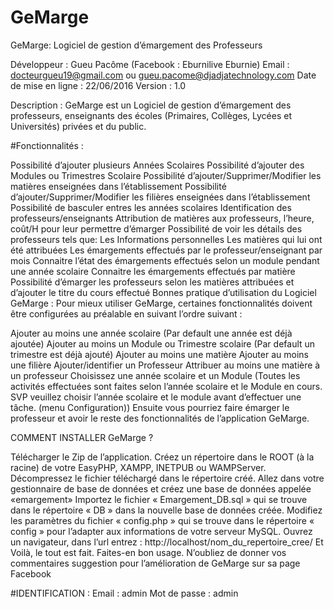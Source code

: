 # GeMarge
GeMarge: Logiciel de gestion d’émargement des Professeurs


Développeur : Gueu Pacôme (Facebook : Eburnilive Eburnie)
Email : docteurgueu19@gmail.com ou gueu.pacome@djadjatechnology.com 
Date de mise en ligne : 22/06/2016
Version : 1.0

Description :
GeMarge est un Logiciel de gestion d’émargement des professeurs, enseignants des écoles (Primaires, Collèges, Lycées et Universités) privées et du public.

#Fonctionnalités :

Possibilité d’ajouter plusieurs Années Scolaires
Possibilité d’ajouter des Modules ou Trimestres Scolaire
Possibilité d’ajouter/Supprimer/Modifier les matières enseignées dans l’établissement
Possibilité d’ajouter/Supprimer/Modifier les filières enseignées dans l’établissement
Possibilité de basculer entres les années scolaires
Identification des professeurs/enseignants
Attribution de matières aux professeurs, l’heure, coût/H pour leur permettre d’émarger
Possibilité de voir les détails des professeurs tels que:
Les Informations personnelles
Les matières qui lui ont été attribuées
Les émargements effectués par le professeur/enseignant par mois
Connaitre l’état des émargements effectués selon un module pendant une année scolaire
Connaitre les émargements effectués par matière
Possibilité d’émarger les professeurs selon les matières attribuées et d’ajouter le titre du cours effectué
Bonnes pratique d’utilisation du Logiciel GeMarge :
Pour mieux utiliser GeMarge, certaines fonctionnalités doivent être configurées au préalable en suivant l’ordre suivant :

Ajouter au moins une année scolaire (Par default une année est déjà ajoutée)
Ajouter au moins un Module ou Trimestre scolaire (Par default un trimestre est déjà ajouté)
Ajouter au moins une matière
Ajouter au moins une filière
Ajouter/identifier un Professeur
Attribuer au moins une matière à un professeur
Choisissez une année  scolaire et un Module (Toutes les activités effectuées sont faites selon l’année scolaire et le Module en cours. SVP veuillez choisir l’année scolaire et le module avant d’effectuer une tâche. (menu Configuration))
Ensuite vous pourriez faire émarger le professeur et avoir le reste des fonctionnalités de l’application GeMarge.

COMMENT INSTALLER GeMarge ?

 

Télécharger le Zip de l’application.
Créez un répertoire dans le ROOT (à la racine) de votre EasyPHP, XAMPP, INETPUB ou WAMPServer.
Décompressez le fichier téléchargé dans le répertoire créé.
Allez dans votre gestionnaire de base de données et créez une base de données appelée «emargement»
Importez le fichier « Emargement_DB.sql » qui se trouve dans le répertoire « DB » dans la nouvelle base de données créée.
Modifiez les paramètres du fichier « config.php » qui se trouve dans le répertoire « config » pour l’adapter aux informations de votre serveur MySQL.
Ouvrez un navigateur, dans l’url entrez : http://localhost/nom_du_repertoire_cree/
Et Voilà, le tout est fait. Faites-en bon usage.
N’oubliez de donner vos commentaires suggestion pour l’amélioration de GeMarge sur sa page Facebook

#IDENTIFICATION :
Email : admin
Mot de passe : admin
